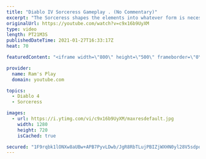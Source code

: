 ```yaml
---
title: "Diablo IV Sorceress Gameplay . (No Commentary)"
excerpt: "The Sorceress shapes the elements into whatever form is necessary to ensure victory, from hurling bolts of lightning, impaling her foes upon jagged spikes of ice ..."
originalUrl: https://youtube.com/watch?v=c9x16b9UyXM
type: video
length: PT21M3S
publishedDateTime: 2021-01-27T16:33:17Z
heat: 70

featuredContent: "<iframe width=\"800\" height=\"500\" frameborder=\"0\" src=\"https://www.youtube.com/embed/c9x16b9UyXM\" allow=\"accelerometer; autoplay; encrypted-media; gyroscope; picture-in-picture\" allowfullscreen></iframe>"

provider:
  name: Ram's Play
  domain: youtube.com

topics:
  - Diablo 4
  - Sorceress

images:
  - url: https://i.ytimg.com/vi/c9x16b9UyXM/maxresdefault.jpg
    width: 1280
    height: 720
    isCached: true

secured: "1F9rqbk1lONXw8aUBw+APB7PyvLDwb/JgR8RbTLujPBIZjWXHN0yl28V5sdpqzwjFwTrYa3yI0whaP8ajKLvHh7xvNQWab08niOB/mEHjBFivluN1FzNRkJKUlcvy6imvqddmGwRD2kNKMFGAmj8B7pDUNc0D42PYk00+fodKphSAPGlW9xPlCfBLqtdigkH4MKtw3NuATALZXM+TvLAb4TCHJFTEADCa22H6vDjbzn8FfoDNn95FjFOBCGnCZcH6D8KjKiWxR/kHX9K9j0d4cn1w6XaUf+/VZvqf1yjVvymqst1go+YxGLe96w9TAq4Gljb0uGNA/K1B1pxNnrGhKG+G1WZnwzMbQ4VUm0kBAqw73qE294qIP5F8CqFFs0bvN62oPegesN/eniipRje6qhx8cQhK+QrbQKirJGQ8Hw=;JEKF16rEiCusaPR08ZhPoQ=="
---
```


